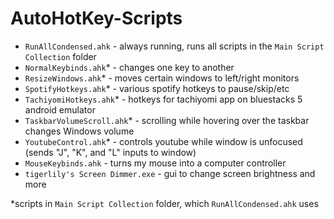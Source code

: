 # AutoHotKey-Scripts

- `RunAllCondensed.ahk` - always running, runs all scripts in the `Main Script Collection` folder
- `NormalKeybinds.ahk`* - changes one key to another
- `ResizeWindows.ahk`* - moves certain windows to left/right monitors
- `SpotifyHotkeys.ahk`* - various spotify hotkeys to pause/skip/etc
- `TachiyomiHotkeys.ahk`* - hotkeys for tachiyomi app on bluestacks 5 android emulator
- `TaskbarVolumeScroll.ahk`* - scrolling while hovering over the taskbar changes Windows volume
- `YoutubeControl.ahk`* - controls youtube while window is unfocused (sends "J", "K", and "L" inputs to window)
- `MouseKeybinds.ahk` - turns my mouse into a computer controller
- `tigerlily's Screen Dimmer.exe` - gui to change screen brightness and more

*scripts in `Main Script Collection` folder, which `RunAllCondensed.ahk` uses
